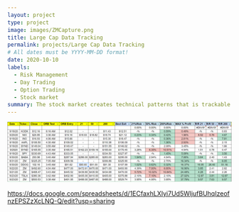 ```yaml
---
layout: project
type: project
image: images/ZMCapture.png
title: Large Cap Data Tracking 
permalink: projects/Large Cap Data Tracking
# All dates must be YYYY-MM-DD format!
date: 2020-10-10
labels:
  - Risk Management
  - Day Trading
  - Option Trading
  - Stock market
summary: The stock market creates technical patterns that is trackable. My project is about collecting data on potential low risk/high reward trades. 
---
```


<div class="ui small rounded images">
  <img class="ui image" src="../images/LargeCap.png">
</div>

https://docs.google.com/spreadsheets/d/1ECfaxhLXIyi7Ud5WljufBUhqIzeofnzEPSZzXcLNQ-Q/edit?usp=sharing



